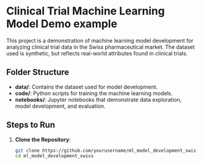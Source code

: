 # Clinical Trial Machine Learning Model Demo example

This project is a demonstration of machine learning model development for analyzing clinical trial data in the Swiss pharmaceutical market. The dataset used is synthetic, but reflects real-world attributes found in clinical trials.

## Folder Structure

- **data/**: Contains the dataset used for model development.
- **code/**: Python scripts for training the machine learning models.
- **notebooks/**: Jupyter notebooks that demonstrate data exploration, model development, and evaluation.

## Steps to Run

1. **Clone the Repository**:
   ```bash
   git clone https://github.com/yourusername/ml_model_development_swiss.git
   cd ml_model_development_swiss

